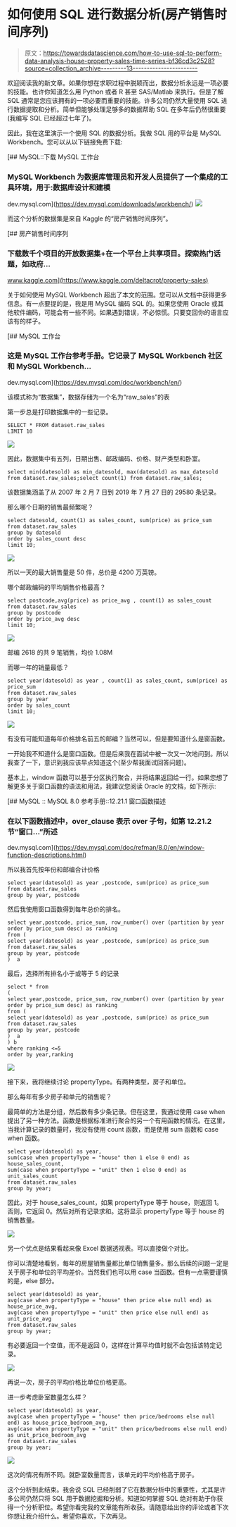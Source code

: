 # 如何使用 SQL 进行数据分析(房产销售时间序列)

> 原文：<https://towardsdatascience.com/how-to-use-sql-to-perform-data-analysis-house-property-sales-time-series-bf36cd3c2528?source=collection_archive---------13----------------------->

欢迎阅读我的新文章。如果你想在求职过程中脱颖而出，数据分析永远是一项必要的技能。也许你知道怎么用 Python 或者 R 甚至 SAS/Matlab 来执行。但是了解 SQL 通常是您应该拥有的一项必要而重要的技能。许多公司仍然大量使用 SQL 进行数据提取和分析。简单但能够处理足够多的数据帮助 SQL 在多年后仍然很重要(我编写 SQL 已经超过七年了)。

因此，我在这里演示一个使用 SQL 的数据分析。我做 SQL 用的平台是 MySQL Workbench。您可以从以下链接免费下载:

[](https://dev.mysql.com/downloads/workbench/) [## MySQL::下载 MySQL 工作台

### MySQL Workbench 为数据库管理员和开发人员提供了一个集成的工具环境，用于:数据库设计和建模

dev.mysql.com](https://dev.mysql.com/downloads/workbench/) ![](img/a37598541413961ec3ee98a0c833870b.png)

而这个分析的数据集是来自 Kaggle 的“房产销售时间序列”。

 [## 房产销售时间序列

### 下载数千个项目的开放数据集+在一个平台上共享项目。探索热门话题，如政府…

www.kaggle.com](https://www.kaggle.com/deltacrot/property-sales) 

关于如何使用 MySQL Workbench 超出了本文的范围。您可以从文档中获得更多信息。有一点要提的是，我是用 MySQL 编码 SQL 的。如果您使用 Oracle 或其他软件编码，可能会有一些不同。如果遇到错误，不必惊慌。只要变回你的语言应该有的样子。

 [## MySQL 工作台

### 这是 MySQL 工作台参考手册。它记录了 MySQL Workbench 社区和 MySQL Workbench…

dev.mysql.com](https://dev.mysql.com/doc/workbench/en/) 

该模式称为“数据集”，数据存储为一个名为“raw_sales”的表

第一步总是打印数据集中的一些记录。

```
SELECT * FROM dataset.raw_sales
LIMIT 10
```

![](img/f53c5ccaab84f89d83198e6a1cb1138e.png)

因此，数据集中有五列，日期出售、邮政编码、价格、财产类型和卧室。

```
select min(datesold) as min_datesold, max(datesold) as max_datesold 
from dataset.raw_sales;select count(1) from dataset.raw_sales;
```

该数据集涵盖了从 2007 年 2 月 7 日到 2019 年 7 月 27 日的 29580 条记录。

那么哪个日期的销售最频繁呢？

```
select datesold, count(1) as sales_count, sum(price) as price_sum
from dataset.raw_sales
group by datesold
order by sales_count desc 
limit 10;
```

![](img/a9c9603c10030f6321ce0cc4fc212f05.png)

所以一天的最大销售量是 50 件，总价是 4200 万英镑。

哪个邮政编码的平均销售价格最高？

```
select postcode,avg(price) as price_avg , count(1) as sales_count
from dataset.raw_sales
group by postcode
order by price_avg desc
limit 10;
```

![](img/4d369dab53963a63731b820bfcad99ab.png)

邮编 2618 的共 9 笔销售，均价 1.08M

而哪一年的销量最低？

```
select year(datesold) as year , count(1) as sales_count, sum(price) as price_sum 
from dataset.raw_sales
group by year 
order by sales_count
limit 10;
```

![](img/573ef89ad5bb2d52d4e68bfdb5731f5d.png)

有没有可能知道每年价格排名前五的邮编？当然可以，但是要知道什么是窗函数。

一开始我不知道什么是窗口函数。但是后来我在面试中被一次又一次地问到。所以我查了一下，意识到我应该早点知道这个(至少帮我面试回答问题)。

基本上，window 函数可以基于分区执行聚合，并将结果返回给一行。如果您想了解更多关于窗口函数的语法和用法，我建议您阅读 Oracle 的文档，如下所示:

 [## MySQL :: MySQL 8.0 参考手册::12.21.1 窗口函数描述

### 在以下函数描述中，over_clause 表示 over 子句，如第 12.21.2 节“窗口…”所述

dev.mysql.com](https://dev.mysql.com/doc/refman/8.0/en/window-function-descriptions.html) 

所以我首先按年份和邮编合计价格

```
select year(datesold) as year ,postcode, sum(price) as price_sum 
from dataset.raw_sales
group by year, postcode
```

然后我使用窗口函数得到每年总价的排名。

```
select year,postcode, price_sum, row_number() over (partition by year order by price_sum desc) as ranking
from (
select year(datesold) as year ,postcode, sum(price) as price_sum 
from dataset.raw_sales
group by year, postcode
)  a
```

最后，选择所有排名小于或等于 5 的记录

```
select * from
(
select year,postcode, price_sum, row_number() over (partition by year order by price_sum desc) as ranking
from (
select year(datesold) as year ,postcode, sum(price) as price_sum 
from dataset.raw_sales
group by year, postcode
)  a
) b
where ranking <=5 
order by year,ranking
```

![](img/7972ad0f794ace12641447fab4e1128f.png)

接下来，我将继续讨论 propertyType。有两种类型，房子和单位。

那么每年有多少房子和单元的销售呢？

最简单的方法是分组，然后数有多少条记录。但在这里，我通过使用 case when 提出了另一种方法。函数是根据标准进行聚合的另一个有用函数的情况。在这里，当我计算记录的数量时，我没有使用 count 函数，而是使用 sum 函数和 case when 函数。

```
select year(datesold) as year, 
sum(case when propertyType = "house" then 1 else 0 end) as house_sales_count,
sum(case when propertyType = "unit" then 1 else 0 end) as unit_sales_count 
from dataset.raw_sales
group by year;
```

因此，对于 house_sales_count，如果 propertyType 等于 house，则返回 1。否则，它返回 0。然后对所有记录求和。这将显示 propertyType 等于 house 的销售数量。

![](img/917e09a3b3b01f805371ce7a57123e42.png)

另一个优点是结果看起来像 Excel 数据透视表。可以直接做个对比。

你可以清楚地看到，每年的房屋销售量都比单位销售量多。那么后续的问题一定是关于房子和单位的平均差价。当然我们也可以用 case 当函数。但有一点需要谨慎的是，else 部分。

```
select year(datesold) as year,
avg(case when propertyType = "house" then price else null end) as house_price_avg,
avg(case when propertyType = "unit" then price else null end) as unit_price_avg
from dataset.raw_sales
group by year;
```

有必要返回一个空值，而不是返回 0，这样在计算平均值时就不会包括该特定记录。

![](img/47066b87544a04448e1084e2cffffa6a.png)

再说一次，房子的平均价格比单位价格更高。

进一步考虑卧室数量怎么样？

```
select year(datesold) as year,
avg(case when propertyType = "house" then price/bedrooms else null end) as house_price_bedroom_avg,
avg(case when propertyType = "unit" then price/bedrooms else null end) as unit_price_bedroom_avg
from dataset.raw_sales
group by year;
```

![](img/6a77d337003b5b8b32098b0c28c9892d.png)

这次的情况有所不同。就卧室数量而言，该单元的平均价格高于房子。

这个分析到此结束。我会说 SQL 已经削弱了它在数据分析中的重要性，尤其是许多公司仍然只将 SQL 用于数据挖掘和分析。知道如何掌握 SQL 绝对有助于你获得一个分析职位。希望你看完我的文章能有所收获。请随意给出你的评论或者下次你想让我介绍什么。希望你喜欢，下次再见。
